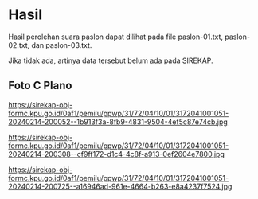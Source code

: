 # Hasil

Hasil perolehan suara paslon dapat dilihat pada file paslon-01.txt, paslon-02.txt, dan paslon-03.txt.

Jika tidak ada, artinya data tersebut belum ada pada SIREKAP.

## Foto C Plano

https://sirekap-obj-formc.kpu.go.id/0af1/pemilu/ppwp/31/72/04/10/01/3172041001051-20240214-200052--1b913f3a-8fb9-4831-9504-4ef5c87e74cb.jpg

https://sirekap-obj-formc.kpu.go.id/0af1/pemilu/ppwp/31/72/04/10/01/3172041001051-20240214-200308--cf9ff172-d1c4-4c8f-a913-0ef2604e7800.jpg

https://sirekap-obj-formc.kpu.go.id/0af1/pemilu/ppwp/31/72/04/10/01/3172041001051-20240214-200725--a16946ad-961e-4664-b263-e8a4237f7524.jpg
